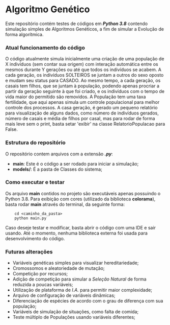 # **Algoritmo Genético**
Este repositório contém testes de códigos em ***Python 3.8*** contendo simulação simples de Algoritmos Genéticos, a fim de simular a Evolução de forma algorítmica.

### **Atual funcionamento do código**
O código atualmente simula inicialmente uma criação de uma população de X indivíduos (sem contar sua origem) com interação automática entre os mesmos durante Y gerações ou até que todos os indivíduos se acabem. A cada geração, os indivíduos SOLTEIROS se juntam a outros do sexo oposto e mudam seu status para CASADO. Ao mesmo tempo, a cada geração, os casais tem filhos, que se juntam à população, podendo apenas procriar a partir da geração seguinte à que foi criado, e os indivíduos com o tempo de vida maior do permitido são removidos. A População tem uma taxa fertilidade, que aqui apenas simula um controle populacional para melhor controle dos processos.
A casa geração, é gerado um pequeno relatório para visualização de alguns dados, como número de indivíduos gerados, número de casais e média de filhos por casal, mas para rodar de forma mais leve sem o print, basta setar 'exibir' na classe RelatorioPopulacao para False.

### **Estrutura do repositório**
O repositório contem arquivos com a extensão **_.py_**:
* **main**: Este é o código a ser rodado para iniciar a simulação;
* **models/**: É a pasta de Classes do sistema;

### **Como executar e testar**
Os arquivo __main__ contidos no projeto são executáveis apenas possuindo o Python 3.8. Para exibição com cores (utilizado da biblioteca __colorama__), basta rodar __main__ através do terminal, da seguinte forma:
```
    cd <caminho_da_pasta>
    python main.py
```
Caso deseje testar e modificar, basta abrir o código com uma IDE e sair usando. Até o momento, nenhuma biblioteca externa foi usada para desenvolvimento do código.

### **Futuras alterações**
* Variáveis genéticas simples para visualizar hereditariedade;
* Cromossomos e aleatoriedade de mutação;
* Competição por recursos;
* Adição de competição para simular a _Seleção Natural_ de forma reduzida a poucas variáveis;
* Utilização de plataforma de _I.A._ para permitir maior complexidade; 
* Arquivo de configuração de variáveis dinâmicas;
* Diferenciação de espécies de acordo com o grau de diferença com sua população;
* Variáveis de simulação de situações, como falta de comida;
* Teste múltiplo de Populações usando variáveis diferentes;